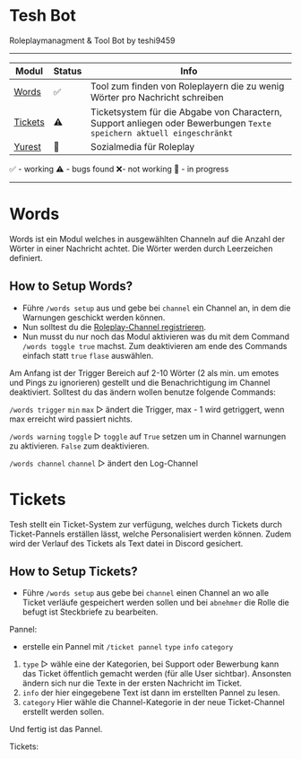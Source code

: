 # Tesh Bot

Roleplaymanagment & Tool Bot by teshi9459

---

| Modul               | Status | Info                                                                                                                  |
| ------------------- | ------ | --------------------------------------------------------------------------------------------------------------------- |
| [Words](#words)     | ✅     | Tool zum finden von Roleplayern die zu wenig Wörter pro Nachricht schreiben                                           |
| [Tickets](#tickets) | ⚠      | Ticketsystem für die Abgabe von Charactern, Support anliegen oder Bewerbungen `Texte speichern aktuell eingeschränkt` |
| [Yurest](#yurest)   | 🔄     | Sozialmedia für Roleplay                                                                                              |

✅ - working ⚠ - bugs found ❌- not working 🔄 - in progress

---

# Words

Words ist ein Modul welches in ausgewählten Channeln auf die Anzahl der Wörter in einer Nachricht achtet. Die Wörter werden durch Leerzeichen definiert.

## How to Setup Words?

- Führe `/words setup` aus und gebe bei `channel` ein Channel an, in dem die Warnungen geschickt werden können.
- Nun solltest du die [Roleplay-Channel registrieren](#channel).
- Nun musst du nur noch das Modul aktivieren was du mit dem Command `/words toggle true` machst. Zum deaktivieren am ende des Commands einfach statt `true` `flase` auswählen.

Am Anfang ist der Trigger Bereich auf 2-10 Wörter (2 als min. um emotes und Pings zu ignorieren) gestellt und die Benachrichtigung im Channel deaktiviert.
Solltest du das ändern wollen benutze folgende Commands:

`/words trigger` `min` `max` ▷ ändert die Trigger, max - 1 wird getriggert, wenn max erreicht wird passiert nichts.

`/words warning` `toggle` ▷ `toggle` auf `True` setzen um in Channel warnungen zu aktivieren. `False` zum deaktivieren.

`/words channel` `channel` ▷ ändert den Log-Channel

# Tickets

Tesh stellt ein Ticket-System zur verfügung, welches durch Tickets durch Ticket-Pannels erställen lässt, welche Personalisiert werden können. Zudem wird der Verlauf des Tickets als Text datei in Discord gesichert.

## How to Setup Tickets?

- Führe `/words setup` aus gebe bei `channel` einen Channel an wo alle Ticket verläufe gespeichert werden sollen und bei `abnehmer` die Rolle die befugt ist Steckbriefe zu bearbeiten.

Pannel:

- erstelle ein Pannel mit `/ticket pannel` `type` `info` `category`

1. `type` ▷ wähle eine der Kategorien, bei Support oder Bewerbung kann das Ticket öffentlich gemacht werden (für alle User sichtbar). Ansonsten ändern sich nur die Texte in der ersten Nachricht im Ticket.
2. `info` der hier eingegebene Text ist dann im erstellten Pannel zu lesen.
3. `category` Hier wähle die Channel-Kategorie in der neue Ticket-Channel erstellt werden sollen.

Und fertig ist das Pannel.

Tickets:
